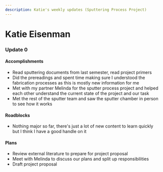 ```yaml
---
description: Katie's weekly updates (Sputtering Process Project)
---
```


# Katie Eisenman

### Update 0

#### Accomplishments

* Read sputtering documents from last semester, read project primers
* Did the prereadings and spent time making sure I understood the fabrication processes as this is mostly new information for me
* Met with my partner Melinda for the sputter process project and helped each other understand the current state of the project and our task
* Met the rest of the sputter team and saw the sputter chamber in person to see how it works

#### Roadblocks

* Nothing major so far,  there's just a lot of new content to learn quickly but I think I have a good handle on it

#### Plans

* Review external literature to prepare for project proposal
* Meet with Melinda to discuss our plans and split up responsibilities
* Draft project proposal









